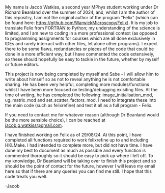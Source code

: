 My name is Jacob Watkiss, a second year MPhys student working under Dr Richard Beanland over the summer of 2024, and, whilst I am the author of this repositry, I am not the original
author of the program "Felix" (which can be found here: https://github.com/WarwickMicroscopy/Felix).
It is my job to translate Felix from FORTRAN to Python; my understanding of the science is limited, and I am new to coding in a more professional context (as opposed to programming assignments
for courses which are all done exclusively in IDEs and rarely interract with other files, let alone other programs). I expect there to be some flaws, redundancies or pieces of the code that
could be done in a more efficient way, but I have commented the code extensively, so these should hopefully be easy to tackle in the future, whether by myself or future editors.

This project is now being completed by myself and Sabe - I will allow him to write about himself so as not to reveal anything he is not comfortable sharing. He has been very helpful, completing more modules/functions whilst I have been more focused on testing/debugging exisiting files. At the time of writing, he has completed the following: image_initialisation_mod, ug_matrix_mod and set_scatter_factors_mod. I need to integrate these into the main code (such as felixrefine) and test it all as a full program - Felix.

If you need to contact me for whatever reason (although Dr Beanland would be the more sensible choice), I can be reached at jacob.g.watkiss@gmail.com.



I have finished working on Felix as of 29/08/24. At this point, I have completed all functions required to work felixrefine up to and including HKLMake. I had intended to complete more, but did not have time. I have done my best to document as much as possible and every function is commented thoroughly so it should be easy to pick up where I left off. To my knowledge, Dr Beanland will be taking over to finish this project and so should be the point of contact for the future, however I will leave my email here so that if there are any queries you can find me still. I hope that this code treats you well.

-Jacob
